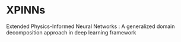 # XPINNs
Extended Physics-Informed Neural Networks :  A generalized domain decomposition approach in deep learning framework
